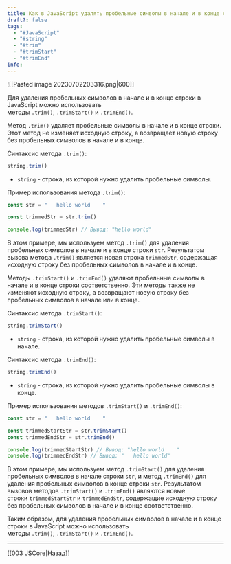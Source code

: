 ```yaml
---
title: Как в JavaScript удалять пробельные символы в начале и в конце строки?
draft?: false
tags:
  - "#JavaScript"
  - "#string"
  - "#trim"
  - "#trimStart"
  - "#trimEnd"
info:
---
```

![[Pasted image 20230702203316.png|600]]

Для удаления пробельных символов в начале и в конце строки в JavaScript можно использовать методы `.trim()`, `.trimStart()` и `.trimEnd()`.

Метод `.trim()` удаляет пробельные символы в начале и в конце строки. Этот метод не изменяет исходную строку, а возвращает новую строку без пробельных символов в начале и в конце.

Синтаксис метода `.trim()`:

```javascript
string.trim()
```

- `string` - строка, из которой нужно удалить пробельные символы.

Пример использования метода `.trim()`:

```javascript
const str = "   hello world    "

const trimmedStr = str.trim()

console.log(trimmedStr) // Вывод: "hello world"
```

В этом примере, мы используем метод `.trim()` для удаления пробельных символов в начале и в конце строки `str`. Результатом вызова метода `.trim()` является новая строка `trimmedStr`, содержащая исходную строку без пробельных символов в начале и в конце.

Методы `.trimStart()` и `.trimEnd()` удаляют пробельные символы в начале и в конце строки соответственно. Эти методы также не изменяют исходную строку, а возвращают новую строку без пробельных символов в начале или в конце.

Синтаксис метода `.trimStart()`:

```javascript
string.trimStart()
```

- `string` - строка, из которой нужно удалить пробельные символы в начале.

Синтаксис метода `.trimEnd()`:

```javascript
string.trimEnd()
```

- `string` - строка, из которой нужно удалить пробельные символы в конце.

Пример использования методов `.trimStart()` и `.trimEnd()`:

```javascript
const str = "   hello world    "

const trimmedStartStr = str.trimStart()
const trimmedEndStr = str.trimEnd()

console.log(trimmedStartStr) // Вывод: "hello world    "
console.log(trimmedEndStr) // Вывод: "   hello world"
```

В этом примере, мы используем метод `.trimStart()` для удаления пробельных символов в начале строки `str`, и метод `.trimEnd()` для удаления пробельных символов в конце строки `str`. Результатом вызовов методов `.trimStart()` и `.trimEnd()` являются новые строки `trimmedStartStr` и `trimmedEndStr`, содержащие исходную строку без пробельных символов в начале и в конце соответственно.

Таким образом, для удаления пробельных символов в начале и в конце строки в JavaScript можно использовать методы `.trim()`, `.trimStart()` и `.trimEnd()`.

---

[[003 JSCore|Назад]]